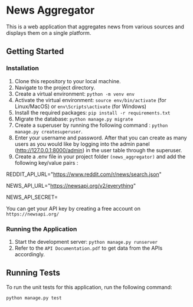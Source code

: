 # News Aggregator

This is a web application that aggregates news from various sources and displays them on a single platform.

## Getting Started

### Installation

1. Clone this repository to your local machine.
2. Navigate to the project directory.
3. Create a virtual environment: `python -m venv env`
4. Activate the virtual environment: `source env/bin/activate` (for Linux/MacOS) or `env\Scripts\activate` (for Windows)
5. Install the required packages: `pip install -r requirements.txt`
6. Migrate the database: `python manage.py migrate`
7. Create a superuser by running the following command : `python manage.py createsuperuser`.
8. Enter your username and password. After that you can create as many users as you would like by logging into the admin panel (http://127.0.0.1:8000/admin) in the user table through the superuser.
9. Create a .env file in your project folder `(news_aggregator)` and add the following key/value pairs : 

REDDIT_API_URL="https://www.reddit.com/r/news/search.json"


NEWS_API_URL="https://newsapi.org/v2/everything" <br>


NEWS_API_SECRET=  <Your API KEY>

  
You can get your API key by creating a free account on `https://newsapi.org/`

### Running the Application

1. Start the development server: `python manage.py runserver`
2. Refer to the `API Documentation.pdf` to get data from the APIs accordingly.

## Running Tests

To run the unit tests for this application, run the following command:

`python manage.py test`

